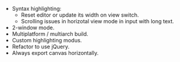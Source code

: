 * Syntax highlighting:
  * Reset editor or update its width on view switch.
  * Scrolling issues in horizotal view mode in input with long text.
* 2-window mode.
* Multiplatform / multiarch build.
* Custom highlighting modus.
* Refactor to use jQuery.
* Always export canvas horizontally.
